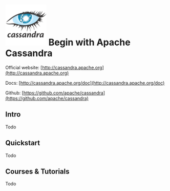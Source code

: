 # ![Apache Cassandra](https://raw.githubusercontent.com/asankasri/begin-with-it-alpha/master/icons/apache-cassandra_128x128.png "Apache Cassandra]") Begin with Apache Cassandra

Official website: [http://cassandra.apache.org](http://cassandra.apache.org)

Docs: [http://cassandra.apache.org/doc](http://cassandra.apache.org/doc)

Github: [https://github.com/apache/cassandra](https://github.com/apache/cassandra)

## Intro

Todo

## Quickstart

Todo

## Courses & Tutorials

Todo
